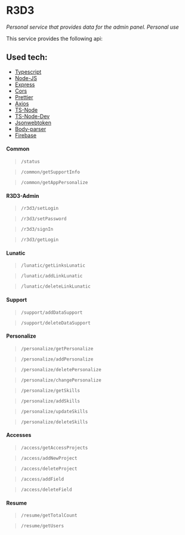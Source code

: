 # R3D3

_Personal service that provides data for the admin panel. Personal use_

This service provides the following api:

## Used tech:
- [Typescript](https://www.typescriptlang.org/)
- [Node-JS](https://nodejs.org/en/)
- [Express](https://expressjs.com/)
- [Cors](https://github.com/expressjs/cors)
- [Prettier](https://prettier.io/)
- [Axios](https://axios-http.com/)
- [TS-Node](https://github.com/TypeStrong/ts-node)
- [TS-Node-Dev](https://github.com/wclr/ts-node-dev)
- [Jsonwebtoken](https://github.com/auth0/node-jsonwebtoken)
- [Body-parser](https://github.com/expressjs/body-parser)
- [Firebase](https://firebase.google.com/)

#### Common
> `/status`

> `/common/getSupportInfo`

> `/common/getAppPersonalize`

#### R3D3-Admin
> `/r3d3/setLogin`

> `/r3d3/setPassword`

> `/r3d3/signIn`

> `/r3d3/getLogin`

#### Lunatic

> `/lunatic/getLinksLunatic`

> `/lunatic/addLinkLunatic`

> `/lunatic/deleteLinkLunatic`

#### Support

> `/support/addDataSupport`

> `/support/deleteDataSupport`

#### Personalize

> `/personalize/getPersonalize`

> `/personalize/addPersonalize`

> `/personalize/deletePersonalize`

> `/personalize/changePersonalize`

> `/personalize/getSkills`

> `/personalize/addSkills`

> `/personalize/updateSkills`

> `/personalize/deleteSkills`

#### Accesses

> `/access/getAccessProjects`

> `/access/addNewProject`

> `/access/deleteProject`

> `/access/addField`

> `/access/deleteField`


#### Resume

> `/resume/getTotalCount`

> `/resume/getUsers`

